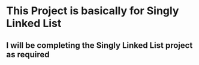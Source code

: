 # This Project is basically for Singly Linked List
## I will be completing the Singly Linked List project as required
